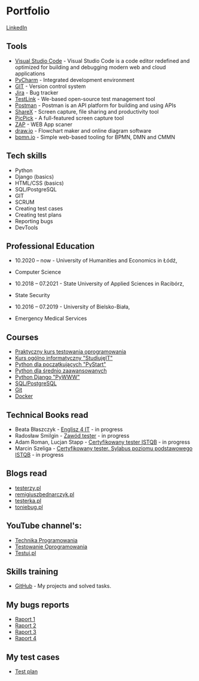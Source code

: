 # Portfolio

[LinkedIn](https://www.linkedin.com/in/dariusz-ryszka-36a631227/)

## Tools
  - [Visual Studio Code](https://code.visualstudio.com) - Visual Studio Code is a code editor redefined and optimized for building and debugging modern web and cloud applications  
  - [PyCharm](https://www.jetbrains.com/pycharm/) - Integrated development environment
  - [GIT](https://git-scm.com/) - Version control system
  - [Jira](https://www.atlassian.com/software/jira0) - Bug tracker 
  - [TestLink](https://bitnami.com/stack/testlink) - We-based open-source test management tool
  - [Postman](https://www.postman.com/) - Postman is an API platform for building and using APIs
  - [ShareX](https://getsharex.com/) - Screen capture, file sharing and productivity tool
  - [PicPick](https://picpick.app/pl/) - A full-featured screen capture tool 
  - [ZAP](https://www.zaproxy.org/) - WEB App scaner
  - [draw.io](https://app.diagrams.net/) - Flowchart maker and online diagram software
  - [bpmn.io](https://bpmn.io) - Simple web-based tooling for BPMN, DMN and CMMN 

## Tech skills
  - Python
  - Django (basics)
  - HTML/CSS (basics)
  - SQL/PostgreSQL
  - GIT    
  - SCRUM
  - Creating test cases
  - Creating test plans
  - Reporting bugs      
  - DevTools  
  
## Professional Education
* 10.2020 – now - University of Humanities and Economics in Łódź, 
- Computer Science

* 10.2018 – 07.2021 - State University of Applied Sciences in Racibórz,
- State Security   
      
* 10.2016 – 07.2019 - University of Bielsko-Biała,
- Emergency Medical Services

## Courses
  - [Praktyczny kurs testowania oprogramowania](https://www.udemy.com/course/praktyczny-kurs-testowania-oprogramowania/)
  - [Kurs ogólno informatyczny "StudiujęIT"](https://www.studiuje.it/)
  - [Python dla początkujących "PyStart"](https://edu.dokodu.dev/product/pystart-pl/) 
  - [Python dla średnio zaawansowanych](https://www.udemy.com/course/python-dla-srednio-zaawansowanych/)
  - [Python Django "PyWWW"](https://pywww.pl/)
  - [SQL/PostgreSQL](https://www.udemy.com/course/sql-dla-poczatkujacych-postgresql-z-podrecznikiem-pdf/)
  - [Git](https://www.udemy.com/course/kurs-git-i-github-od-podstaw/)  
  - [Docker](https://www.udemy.com/course/docker-od-podstaw-dla-programistow-i-nie-tylko/)

## Technical Books read
* Beata Błaszczyk - [Englisz 4 IT](https://helion.pl/ksiazki/english-4-it-praktyczny-kurs-jezyka-angielskiego-dla-specjalistow-it-i-nie-tylko-beata-blaszczyk,anginv.htm#format/d) - in progress
* Radosław Smilgin - [Zawód tester](https://ksiegarnia.pwn.pl/Zawod-tester.-Od-decyzji-do-zdobycia-doswiadczenia,743423772,p.html) - in progress
* Adam Roman, Lucjan Stapp - [Certyfikowany tester ISTQB](https://helion.pl/ksiazki/certyfikowany-tester-istqb-poziom-podstawowy-adam-roman-lucjan-stapp,ctispp.htm#format/e) - in progress
* Marcin Szeliga - [Certyfikowany tester. Sylabus poziomu podstawowego ISTQB](https://sjsi.org/ist-qb/do-pobrania/) - in progress

## Blogs read

* [testerzy.pl](http://testerzy.pl)
* [remigiuszbednarczyk.pl](https://remigiuszbednarczyk.pl)
* [testerka.pl](http://testerka.pl)
* [toniebug.pl](https://www.toniebug.pl)

## YouTube channel's:
 - [Technika Programowania](https://www.youtube.com/c/TechnikaProgramowania)
 - [Testowanie Oprogramowania](https://www.youtube.com/c/Micha%C5%82Foksa/videos)
 - [Testuj.pl](https://www.youtube.com/c/testujplcommunity)

## Skills training
  - [GitHub](https://github.com/Darek-Ryszka) - My projects and solved tasks.
  
## My bugs reports
  - [Raport 1](https://docs.google.com/document/d/1voBjK4L6CYNuc5rIvpdiKw0TkyBjsN9M/edit?usp=sharing&ouid=102493139943893227490&rtpof=true&sd=true)
  - [Raport 2](https://docs.google.com/document/d/11fSUjrz-KfGykQ7vFSrsjclRgT7zxgKr/edit?usp=sharing&ouid=102493139943893227490&rtpof=true&sd=true)
  - [Raport 3](https://drive.google.com/drive/folders/1sErLcdqRQT0c4L72F6VwjrHtF3vdPDnO?usp=sharing)
  - [Raport 4](https://drive.google.com/drive/folders/1_6KjzDoGPbbq3DB5Klwro60ruGiyXUfR?usp=sharing)

## My test cases
  - [Test plan](https://drive.google.com/file/d/1YSKj6vqgoAZ30BdqwcpyDA1vMN1nmsoZ/view?usp=sharing)
